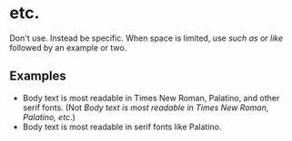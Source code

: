 # etc.

Don't use. Instead be specific. When space is limited, use *such as* or *like* followed by an example or two.

## Examples

- Body text is most readable in Times New Roman, Palatino, and other serif fonts. (Not *Body text is most readable in Times New Roman, Palatino, etc*.)
- Body text is most readable in serif fonts like Palatino.
